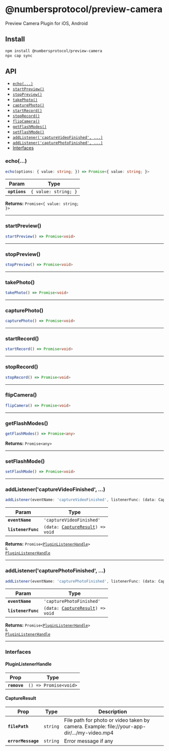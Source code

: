 # @numbersprotocol/preview-camera

Preview Camera Plugin for iOS, Android

## Install

```bash
npm install @numbersprotocol/preview-camera
npx cap sync
```

## API

<docgen-index>

* [`echo(...)`](#echo)
* [`startPreview()`](#startpreview)
* [`stopPreview()`](#stoppreview)
* [`takePhoto()`](#takephoto)
* [`capturePhoto()`](#capturephoto)
* [`startRecord()`](#startrecord)
* [`stopRecord()`](#stoprecord)
* [`flipCamera()`](#flipcamera)
* [`getFlashModes()`](#getflashmodes)
* [`setFlashMode()`](#setflashmode)
* [`addListener('captureVideoFinished', ...)`](#addlistenercapturevideofinished)
* [`addListener('capturePhotoFinished', ...)`](#addlistenercapturephotofinished)
* [Interfaces](#interfaces)

</docgen-index>

<docgen-api>
<!--Update the source file JSDoc comments and rerun docgen to update the docs below-->

### echo(...)

```typescript
echo(options: { value: string; }) => Promise<{ value: string; }>
```

| Param         | Type                            |
| ------------- | ------------------------------- |
| **`options`** | <code>{ value: string; }</code> |

**Returns:** <code>Promise&lt;{ value: string; }&gt;</code>

--------------------


### startPreview()

```typescript
startPreview() => Promise<void>
```

--------------------


### stopPreview()

```typescript
stopPreview() => Promise<void>
```

--------------------


### takePhoto()

```typescript
takePhoto() => Promise<void>
```

--------------------


### capturePhoto()

```typescript
capturePhoto() => Promise<void>
```

--------------------


### startRecord()

```typescript
startRecord() => Promise<void>
```

--------------------


### stopRecord()

```typescript
stopRecord() => Promise<void>
```

--------------------


### flipCamera()

```typescript
flipCamera() => Promise<void>
```

--------------------


### getFlashModes()

```typescript
getFlashModes() => Promise<any>
```

**Returns:** <code>Promise&lt;any&gt;</code>

--------------------


### setFlashMode()

```typescript
setFlashMode() => Promise<void>
```

--------------------


### addListener('captureVideoFinished', ...)

```typescript
addListener(eventName: 'captureVideoFinished', listenerFunc: (data: CaptureResult) => void) => Promise<PluginListenerHandle> & PluginListenerHandle
```

| Param              | Type                                                                       |
| ------------------ | -------------------------------------------------------------------------- |
| **`eventName`**    | <code>'captureVideoFinished'</code>                                        |
| **`listenerFunc`** | <code>(data: <a href="#captureresult">CaptureResult</a>) =&gt; void</code> |

**Returns:** <code>Promise&lt;<a href="#pluginlistenerhandle">PluginListenerHandle</a>&gt; & <a href="#pluginlistenerhandle">PluginListenerHandle</a></code>

--------------------


### addListener('capturePhotoFinished', ...)

```typescript
addListener(eventName: 'capturePhotoFinished', listenerFunc: (data: CaptureResult) => void) => Promise<PluginListenerHandle> & PluginListenerHandle
```

| Param              | Type                                                                       |
| ------------------ | -------------------------------------------------------------------------- |
| **`eventName`**    | <code>'capturePhotoFinished'</code>                                        |
| **`listenerFunc`** | <code>(data: <a href="#captureresult">CaptureResult</a>) =&gt; void</code> |

**Returns:** <code>Promise&lt;<a href="#pluginlistenerhandle">PluginListenerHandle</a>&gt; & <a href="#pluginlistenerhandle">PluginListenerHandle</a></code>

--------------------


### Interfaces


#### PluginListenerHandle

| Prop         | Type                                      |
| ------------ | ----------------------------------------- |
| **`remove`** | <code>() =&gt; Promise&lt;void&gt;</code> |


#### CaptureResult

| Prop               | Type                | Description                                                                                 |
| ------------------ | ------------------- | ------------------------------------------------------------------------------------------- |
| **`filePath`**     | <code>string</code> | File path for photo or video taken by camera. Example: file://your-app-dir/.../my-video.mp4 |
| **`errorMessage`** | <code>string</code> | Error message if any                                                                        |

</docgen-api>
